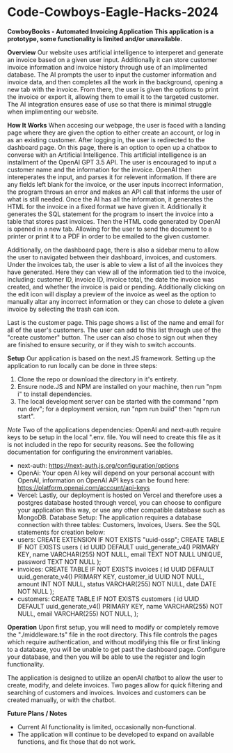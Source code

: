 # Code-Cowboys-Eagle-Hacks-2024

**CowboyBooks - Automated Invoicing Application**
**This application is a prototype, some functionality is limited and/or unavailable.**

**Overview**
Our website uses artificial intelligence to interperet and generate an invoice based on a given user input. Additionally it can store customer invoice information and invoice history through use of an implimented database. The AI prompts the user to input the customer information and invoice data, and then completes all the work in the background, opening a new tab with the invoice. From there, the user is given the options to print the invoice or export it, allowing them to email it to the targeted customer. The AI integration ensures ease of use so that there is minimal struggle when implimenting our website.

**How It Works**
When accesing our webpage, the user is faced with a landing page where they are given the option to either create an account, or log in as an existing customer. After logging in, the user is redirected to the dashboard page. On this page, there is an option to open up a chatbox to converse with an Artificial Intelligence. This artificial intelligence is an installment of the OpenAI GPT 3.5 API. The user is encouraged to input a customer name and the information for the invoice. OpenAI then intereperates the input, and parses it for relevent information. If there are any fields left blank for the invoice, or the user inputs incorrect information, the program throws an error and makes an API call that informs the user of what is still needed. Once the AI has all the information, it generates the HTML for the invoice in a fixed format we have given it. Additionally it generates the SQL statement for the program to insert the invoice into a table that stores past invoices. Then the HTML code generated by OpenAI is opened in a new tab. Allowing for the user to send the document to a printer or print it to a PDF in order to be emailed to the given customer.

Additionally, on the dashboard page, there is also a sidebar menu to allow the user to navigated between their dashboard, invoices, and customers. Under the invoices tab, the user is able to view a list of all the invoices they have generated. Here they can view all of the information tied to the invoice, including: customer ID, invoice ID, invoice total, the date the invoice was created, and whether the invoice is paid or pending. Additionally clicking on the edit icon will display a preview of the invoice as weel as the option to manually altar any incorrect information or they can chose to delete a given invoice by selecting the trash can icon. 

Last is the customer page. This page shows a list of the name and email for all of the user's customers. The user can add to this list through use of the "create customer" button. The user can also chose to sign out when they are finished to ensure security, or if they wish to switch accounts.



**Setup**
Our application is based on the next.JS framework. Setting up the application to run locally can be done in three steps:
1. Clone the repo or download the directory in it's entirety.
2. Ensure node.JS and NPM are installed on your machine, then run "npm i" to install dependencies.
3. The local development server can be started with the command "npm run dev"; for a deployment version, run "npm run build" then "npm run start".

_Note_ Two of the applications dependencies: OpenAI and next-auth require keys to be setup in the local ".env. file. You will need to create this file as it is not included in the repo for security reasons. See the following documentation for configuring the environment variables.
 - next-auth: https://next-auth.js.org/configuration/options
 - OpenAi: Your open AI key will depend on your personal account with OpenAI, information on OpenAI API keys can be found here:   https://platform.openai.com/account/api-keys
 - Vercel: Lastly, our deployment is hosted on Vercel and therefore uses a postgres database hosted through vercel, you can choose to configure your application this way, or use any other compatible database such as MongoDB.
Database Setup: The application requires a database connection with three tables: Customers, Invoices, Users. See the SQL statements for creation below:
- users:
  CREATE EXTENSION IF NOT EXISTS "uuid-ossp";
  CREATE TABLE IF NOT EXISTS users (
        id UUID DEFAULT uuid_generate_v4() PRIMARY KEY,
        name VARCHAR(255) NOT NULL,
        email TEXT NOT NULL UNIQUE,
        password TEXT NOT NULL
      );
- invoices:
    CREATE TABLE IF NOT EXISTS invoices (
      id UUID DEFAULT uuid_generate_v4() PRIMARY KEY,
      customer_id UUID NOT NULL,
      amount INT NOT NULL,
      status VARCHAR(255) NOT NULL,
      date DATE NOT NULL
  );
- customers:
    CREATE TABLE IF NOT EXISTS customers (
        id UUID DEFAULT uuid_generate_v4() PRIMARY KEY,
        name VARCHAR(255) NOT NULL,
        email VARCHAR(255) NOT NULL,
      );

**Operation**
Upon first setup, you will need to modify or completely remove the "./middleware.ts" file in the root directory. This file controls the pages which require authentication, and without modifying this file or first linking to a database, you will be unable to get past the dashboard page. Configure your database, and then you will be able to use the register and login functionality.

The application is designed to utilize an openAI chatbot to allow the user to create, modify, and delete invoices. Two pages allow for quick filtering and searching of customers and invoices. Invoices and customers can be created manually, or with the chatbot.

**Future Plans / Notes**
- Current AI functionality is limited, occasionally non-functional.
- The application will continue to be developed to expand on available functions, and fix those that do not work.
